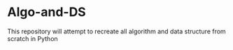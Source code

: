 # Algo-and-DS
This repository will attempt to recreate all algorithm and data structure from scratch in Python
